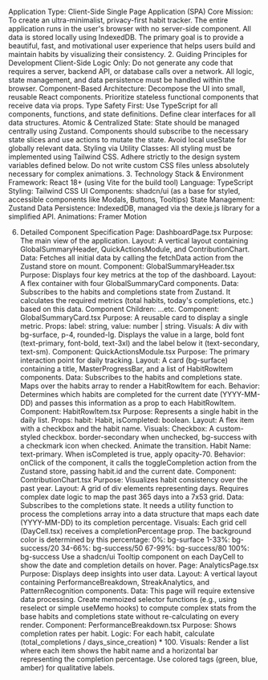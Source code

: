 Application Type: Client-Side Single Page Application (SPA)
Core Mission: To create an ultra-minimalist, privacy-first habit tracker. The entire application runs in the user's browser with no server-side component. All data is stored locally using IndexedDB. The primary goal is to provide a beautiful, fast, and motivational user experience that helps users build and maintain habits by visualizing their consistency. 2. Guiding Principles for Development
Client-Side Logic Only: Do not generate any code that requires a server, backend API, or database calls over a network. All logic, state management, and data persistence must be handled within the browser.
Component-Based Architecture: Decompose the UI into small, reusable React components. Prioritize stateless functional components that receive data via props.
Type Safety First: Use TypeScript for all components, functions, and state definitions. Define clear interfaces for all data structures.
Atomic & Centralized State: State should be managed centrally using Zustand. Components should subscribe to the necessary state slices and use actions to mutate the state. Avoid local useState for globally relevant data.
Styling via Utility Classes: All styling must be implemented using Tailwind CSS. Adhere strictly to the design system variables defined below. Do not write custom CSS files unless absolutely necessary for complex animations. 3. Technology Stack & Environment
Framework: React 18+ (using Vite for the build tool)
Language: TypeScript
Styling: Tailwind CSS
UI Components: shadcn/ui (as a base for styled, accessible components like Modals, Buttons, Tooltips)
State Management: Zustand
Data Persistence: IndexedDB, managed via the dexie.js library for a simplified API.
Animations: Framer Motion

6. Detailed Component Specification
   Page: DashboardPage.tsx
   Purpose: The main view of the application.
   Layout: A vertical layout containing GlobalSummaryHeader, QuickActionsModule, and ContributionChart.
   Data: Fetches all initial data by calling the fetchData action from the Zustand store on mount.
   Component: GlobalSummaryHeader.tsx
   Purpose: Displays four key metrics at the top of the dashboard.
   Layout: A flex container with four GlobalSummaryCard components.
   Data: Subscribes to the habits and completions state from Zustand. It calculates the required metrics (total habits, today's completions, etc.) based on this data.
   Component Children:
   <GlobalSummaryCard label="Active Habits" value={...} />
   <GlobalSummaryCard label="Completed Today" value={...} />
   ...etc.
   Component: GlobalSummaryCard.tsx
   Purpose: A reusable card to display a single metric.
   Props: label: string, value: number | string.
   Visuals: A div with bg-surface, p-4, rounded-lg. Displays the value in a large, bold font (text-primary, font-bold, text-3xl) and the label below it (text-secondary, text-sm).
   Component: QuickActionsModule.tsx
   Purpose: The primary interaction point for daily tracking.
   Layout: A card (bg-surface) containing a title, MasterProgressBar, and a list of HabitRowItem components.
   Data: Subscribes to the habits and completions state. Maps over the habits array to render a HabitRowItem for each.
   Behavior: Determines which habits are completed for the current date (YYYY-MM-DD) and passes this information as a prop to each HabitRowItem.
   Component: HabitRowItem.tsx
   Purpose: Represents a single habit in the daily list.
   Props: habit: Habit, isCompleted: boolean.
   Layout: A flex item with a checkbox and the habit name.
   Visuals:
   Checkbox: A custom-styled checkbox. border-secondary when unchecked, bg-success with a checkmark icon when checked. Animate the transition.
   Habit Name: text-primary. When isCompleted is true, apply opacity-70.
   Behavior: onClick of the component, it calls the toggleCompletion action from the Zustand store, passing habit.id and the current date.
   Component: ContributionChart.tsx
   Purpose: Visualizes habit consistency over the past year.
   Layout: A grid of div elements representing days. Requires complex date logic to map the past 365 days into a 7x53 grid.
   Data: Subscribes to the completions state. It needs a utility function to process the completions array into a data structure that maps each date (YYYY-MM-DD) to its completion percentage.
   Visuals:
   Each grid cell (DayCell.tsx) receives a completionPercentage prop.
   The background color is determined by this percentage:
   0%: bg-surface
   1-33%: bg-success/20
   34-66%: bg-success/50
   67-99%: bg-success/80
   100%: bg-success
   Use a shadcn/ui Tooltip component on each DayCell to show the date and completion details on hover.
   Page: AnalyticsPage.tsx
   Purpose: Displays deep insights into user data.
   Layout: A vertical layout containing PerformanceBreakdown, StreakAnalytics, and PatternRecognition components.
   Data: This page will require extensive data processing. Create memoized selector functions (e.g., using reselect or simple useMemo hooks) to compute complex stats from the base habits and completions state without re-calculating on every render.
   Component: PerformanceBreakdown.tsx
   Purpose: Shows completion rates per habit.
   Logic: For each habit, calculate (total_completions / days_since_creation) \* 100.
   Visuals: Render a list where each item shows the habit name and a horizontal bar representing the completion percentage. Use colored tags (green, blue, amber) for qualitative labels.
